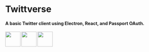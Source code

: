 <h1>Twittverse</h1>
<h4>A basic Twitter client using Electron, React, and Passport OAuth.</h4>
<a href="url"><img src="https://terraine.com/wp-content/uploads/2017/02/electron-logo.png" align="left" height="48" width="48" ></a>
<a href="url"><img src="https://cdn4.iconfinder.com/data/icons/logos-3/600/React.js_logo-512.png" align="left" height="48" width="48" ></a>
<a href="url"><img src="http://www.passportjs.org/images/logo.svg" align="left" height="48" width="48" ></a>
